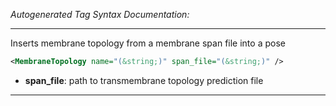 _Autogenerated Tag Syntax Documentation:_

---
Inserts membrane topology from a membrane span file into a pose

```xml
<MembraneTopology name="(&string;)" span_file="(&string;)" />
```

-   **span_file**: path to transmembrane topology prediction file

---

